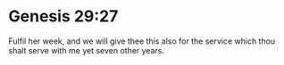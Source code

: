 # Genesis 29:27

Fulfil her week, and we will give thee this also for the service which thou shalt serve with me yet seven other years.